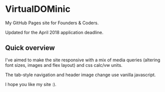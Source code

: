 # VirtualDOMinic
My GitHub Pages site for Founders & Coders.

Updated for the April 2018 application deadline.

## Quick overview

I've aimed to make the site responsive with a mix of media queries (altering font sizes, images and flex layout) and css calc/vw units.

The tab-style navigation and header image change use vanilla javascript.

I hope you like my site :).
